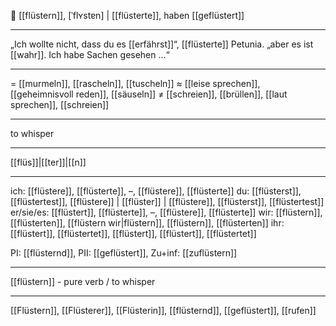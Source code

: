 🤫 [[flüstern]], [ˈflʏstɐn] | [[flüsterte]], haben [[geflüstert]]

---
„Ich wollte nicht, dass du es [[erfährst]]“, [[flüsterte]] Petunia. „aber es ist [[wahr]]. Ich habe Sachen gesehen …“

---
= [[murmeln]], [[rascheln]], [[tuscheln]]
≈ [[leise sprechen]], [[geheimnisvoll reden]], [[säuseln]]
≠ [[schreien]], [[brüllen]], [[laut sprechen]], [[schreien]]

---
to whisper

---
[[flüs]]|[[ter]]|[[n]]

---
ich: [[flüstere]], [[flüsterte]], –, [[flüstere]], [[flüsterte]]
du: [[flüsterst]], [[flüstertest]], [[flüstere]] | [[flüster]] | [[flüstere]], [[flüsterst]], [[flüstertest]]
er/sie/es: [[flüstert]], [[flüsterte]], –, [[flüstere]], [[flüsterte]]
wir: [[flüstern]], [[flüsterten]], [[flüstern wir|flüstern]], [[flüstern]], [[flüsterten]]
ihr: [[flüstert]], [[flüstertet]], [[flüstert]], [[flüstert]], [[flüstertet]]

PI: [[flüsternd]], PII: [[geflüstert]], Zu+inf: [[zuflüstern]]

---
[[flüstern]] - pure verb / to whisper

---
[[Flüstern]], [[Flüsterer]], [[Flüsterin]], [[flüsternd]], [[geflüstert]], [[rufen]]